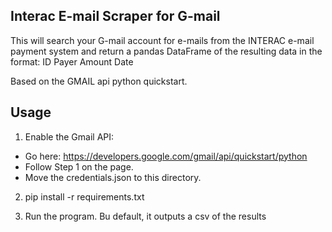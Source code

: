 Interac E-mail Scraper for G-mail
---------------------------------
This will search your G-mail account for e-mails from the
INTERAC e-mail payment system and return a pandas DataFrame
of the resulting data in the format:
ID  Payer Amount Date

Based on the GMAIL api python quickstart.

Usage
-----
1. Enable the Gmail API:
 * Go here: https://developers.google.com/gmail/api/quickstart/python
 * Follow Step 1 on the page.
 * Move the credentials.json to this directory.

2. pip install -r requirements.txt

3. Run the program. Bu default, it outputs a csv of the results
